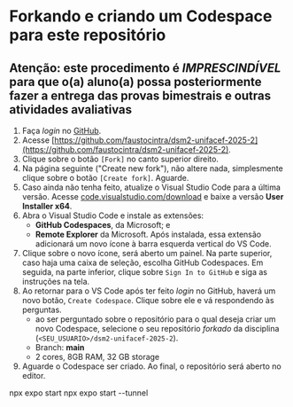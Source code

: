 # Forkando e criando um Codespace para este repositório

## Atenção: este procedimento é _*IMPRESCINDÍVEL*_ para que o(a) aluno(a) possa posteriormente fazer a entrega das provas bimestrais e outras atividades avaliativas

1. Faça _login_ no [GitHub](https://github.com).
2. Acesse [https://github.com/faustocintra/dsm2-unifacef-2025-2](https://github.com/faustocintra/dsm2-unifacef-2025-2).
3. Clique sobre o botão `[Fork]` no canto superior direito.
4. Na página seguinte ("Create new fork"), não altere nada, simplesmente clique sobre o botão `[Create fork]`. Aguarde.
5. Caso ainda não tenha feito, atualize o Visual Studio Code para a última versão. Acesse [code.visualstudio.com/download](http://code.visualstudio.com/download) e baixe a versão **User Installer x64**.
6. Abra o Visual Studio Code e instale as extensões:
    * **GitHub Codespaces**, da Microsoft; e
    * **Remote Explorer** da Microsoft. Após instalada, essa extensão adicionará um novo ícone à barra esquerda vertical do VS Code.
7. Clique sobre o novo ícone, será aberto um painel. Na parte superior, caso haja uma caixa de seleção, escolha GitHub Codespaces. Em seguida, na parte inferior, clique sobre `Sign In to GitHub` e siga as instruções na tela.
8. Ao retornar para o VS Code após ter feito _login_ no GitHub, haverá um novo botão, `Create Codespace`. Clique sobre ele e vá respondendo às perguntas.
    * ao ser perguntado sobre o repositório para o qual deseja criar um novo Codespace, selecione o seu repositório _forkado_ da disciplina (`<SEU_USUARIO>/dsm2-unifacef-2025-2`).
    * Branch: **main**
    * 2 cores, 8GB RAM, 32 GB storage
9. Aguarde o Codespace ser criado. Ao final, o repositório será aberto no editor.

npx expo start
npx expo start --tunnel
